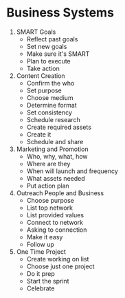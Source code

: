 Business Systems
================

1. SMART Goals
   - Reflect past goals
   - Set new goals
   - Make sure it's SMART
   - Plan to execute
   - Take action
2. Content Creation
   - Confirm the who
   - Set purpose
   - Choose medium
   - Determine format
   - Set consistency
   - Schedule research
   - Create required assets
   - Create it
   - Schedule and share
3. Marketing and Promotion
   - Who, why, what, how
   - Where are they
   - When will launch and frequency
   - What assets needed
   - Put action plan
4. Outreach People and Business
   - Choose purpose
   - List top network
   - List provided values
   - Connect to network
   - Asking to connection
   - Make it easy
   - Follow up
5. One Time Project 
   - Create working on list
   - Choose just one project
   - Do it prep
   - Start the sprint
   - Celebrate
